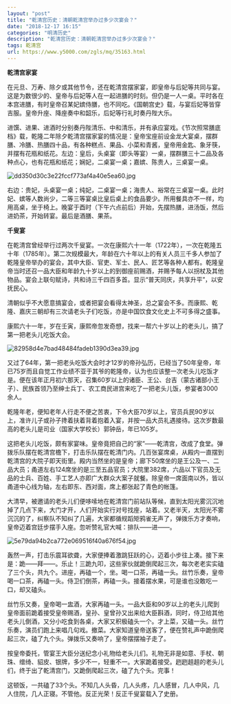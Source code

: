 ```yaml
---
layout: "post"
title: "乾清宫历史：清朝乾清宫举办过多少次宴会？"
date: "2018-12-17 16:15"
categories: "明清历史"
description: "乾清宫历史：清朝乾清宫举办过多少次宴会？"
tags: 乾清宫
url: https://www.y5000.com/zgls/mq/35163.html
---
```






**乾清宫家宴**

在元旦、万寿、除夕或其他节令，还在乾清宫摆家宴，即皇帝与后妃等共同与宴。这是为数很少的、皇帝与后妃等人在一起进膳的时刻。但仍是一人一桌。平时各在本宫进膳，有时皇帝召某妃嫔侍膳，也不同吃。《国朝宫史》载，与宴后妃等皆穿吉服。皇帝升座、降座奏中和韶乐，后妃等行礼时奏丹陛大乐。

进馔、进果、进酒时分别奏丹陛清乐、中和清乐，并有承应宴戏。《节次照常膳底档》载，乾隆二年除夕乾清宫摆家宴的情况是：皇帝宝座前设金龙大宴桌，摆群膳、冷膳、热膳四十品，有各种糕点、果品、小菜和青酱，皇帝用金匙、象牙筷，并摆有花瓶和纸花。左边：皇后，头桌宴（即头等宴）一桌，摆群膳三十二品及各种点心，也有花瓶和纸花；娴妃，二桌宴一桌；嘉嫔、陈贵人，三桌宴一桌。

![dd350d30c3e22fccf773af4a40e5ea60.jpg](https://img.y5000.com/uploads/allimg/181019/dd350d30c3e22fccf773af4a40e5ea60.jpg)

右边：贵妃，头桌宴一桌；纯妃，二桌宴一桌；海贵人、裕常在三桌宴一桌。此时妃、嫔等人数尚少，二等三等宴桌比皇后桌上的食品要少。所用餐具亦不一样，均用高桌，坐于椅上。晚宴于酉时（下午六点前后）开始，先摆热膳，进汤饭，然后进奶茶，开始转宴。最后是酒膳、果茶。

 **千叟宴**

在乾清宫曾经举行过两次千叟宴。一次在康熙六十一年（1722年），一次在乾隆五十年（1785年）。第二次规模最大，年龄在六十年以上的有关人员三千多人参加了乾隆皇帝举办的宴会，其中大臣、官吏、军士、民人、匠艺等各种人都有。乾隆皇帝当时还召一品大臣和年龄九十岁以上的到御座前赐酒，并赐予每人以拐杖及其他物品。宴会上联句赋诗，共和诗三千四百多首。显示“普天同庆，共享升平”，以安抚民心。

清朝似乎不大愿意搞宴会，或者把宴会看得太神圣，总之宴会不多。而康熙、乾隆、嘉庆三朝却有三次请老头子们吃饭，亦是中国饮食文化史上不可多得之盛事。

康熙六十一年，岁在壬寅，康熙帝忽发奇想，找来一帮六十岁以上的老头儿，搞了第一把老头儿吃饭大会。

![82958d4e7bad48484fadeb1390d3ea39.jpg](https://img.y5000.com/uploads/allimg/181019/82958d4e7bad48484fadeb1390d3ea39.jpg)

又过了64年，第一把老头吃饭大会时才12岁的帝孙弘历，已经当了50年皇帝，年已75岁而且自觉工作业绩不亚于其爷的乾隆帝，认为也应该整一次老头儿吃饭才是。便在该年正月初六那天，召集60岁以上的诸臣、王公、台吉（蒙古诸部小王子）、民族首领乃至绅士兵丁、农工商民进宫来吃了一把老头儿饭，参宴者3000余人。

乾隆年老，便知老年人行走不便之苦衷，下令大臣70岁以上，官员兵民90岁以上，准许儿子或孙子搀着扶着背着抱着入宴，并按一品大员礼遇接待。这次岁数最高的老头儿是司业（国家大学校长）郭钟岳，年已105岁。

这把老头儿吃饭，颇有家宴味。皇帝竟把自己的“家”——乾清宫，改成了食堂。弹拨乐队摆在乾清宫檐下，打击乐队摆在乾清门内。几百张宴席桌，从殿内一直摆到乾清宫的大院子即天街里。殿内当然坐的是皇帝；廊下50席坐的是王公及一、二品大员；甬道左右124席坐的是三至五品官员；大院里382席，六品以下官员及无品的士兵、百姓、手工艺人亦即广大群众大案子就餐。除皇帝一席面南以外，皆以甬道中心线为轴，左右即东、西对面，席上都张起了青色的帐篷。

大清早，被邀请的老头儿们便哆嗦地在乾清宫门前站队等候，直到太阳光雾沉沉地掉了几点下来，大门才开，人们开始实行对号找座，站着。又老半天，太阳光不雾沉沉的了，纠察队不知纠了几遍，大家都循规蹈矩鸦雀无声了，弹拨乐方才奏响，皇帝迈着宫廷步摆手入座。忽听赞礼官大喊：排队——进——。

![5e79da94b2ca772e069516f40a676f54.jpg](https://img.y5000.com/uploads/allimg/181019/5e79da94b2ca772e069516f40a676f54.jpg)

轰然一声，打击乐震耳欲聋，大家便捧着激跳狂跃的心，迈着小步往上凑。接下来是：跪——拜——。乐止！三跪九叩，这些家伙就跪倒爬起三次，每次老老实实磕了三个头，共九个。进座，再磕一个，坐。喝一口茶，再磕一头。丝竹乐奏，皇帝喝一口茶，再磕一头。侍卫们倒茶，再磕一头。接着摆水果，可是谁也没敢吃一口，却又磕头。

丝竹乐又奏，皇帝喝一盅酒，大家再磕一头。一品大臣和90岁以上的老头儿爬到皇帝面前跪着接受皇帝赐酒，皇孙、皇曾孙又出来给大臣斟酒，同时，侍卫给其他老头儿倒酒，又分小吃食到各桌，大家又积极磕头一个。才上菜，又磕一头。丝竹乐奏，演员们跑上来唱几句戏。撤菜。大家知道皇帝送客了，便在赞礼声中跪倒爬起三次，磕了九个头。弹拨乐又奏响了，皇帝摆摆袖子走了。

按皇帝委托，管宴王大臣分送纪念小礼物给老头儿们。礼物无非是如意、手杖、朝珠、缯绮、貂皮、银牌，多少不一，轻重不一。大家跪着接受。趔趔趄趄的老头儿们，终于出了乾清宫门，又跪倒爬起三次，磕了九个头。完事！

这顿饭，一共磕了33个头。不知几人头昏，几人头疼，几人感冒，几人中风，几人住院，几人正寝。不管他。反正光荣！反正千叟宴载入了史册。
